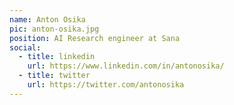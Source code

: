 ```yaml
---
name: Anton Osika
pic: anton-osika.jpg
position: AI Research engineer at Sana
social:
  - title: linkedin
    url: https://www.linkedin.com/in/antonosika/
  - title: twitter
    url: https://twitter.com/antonosika
---
```

